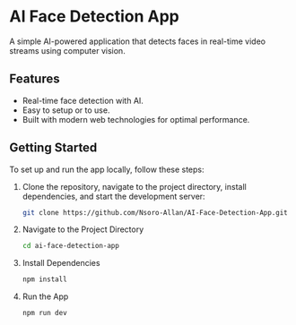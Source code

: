 # AI Face Detection App

A simple AI-powered application that detects faces in real-time video streams using computer vision.

## Features

- Real-time face detection with AI.
- Easy to setup or to use.
- Built with modern web technologies for optimal performance.

## Getting Started

To set up and run the app locally, follow these steps:

1. Clone the repository, navigate to the project directory, install dependencies, and start the development server:

   ```bash
   git clone https://github.com/Nsoro-Allan/AI-Face-Detection-App.git
   ```
2. Navigate to the Project Directory

   ```bash
   cd ai-face-detection-app
   ```
3. Install Dependencies

   ```bash
   npm install
   ```
4. Run the App

   ```bash
   npm run dev
   ```
